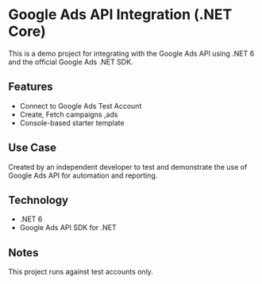 # Google Ads API Integration (.NET Core)

This is a demo project for integrating with the Google Ads API using .NET 6 and the official Google Ads .NET SDK.

## Features

- Connect to Google Ads Test Account
- Create, Fetch campaigns ,ads
- Console-based starter template

## Use Case

Created by an independent developer to test and demonstrate the use of Google Ads API for automation and reporting.

## Technology

- .NET 6
- Google Ads API SDK for .NET

## Notes

This project runs against test accounts only.
